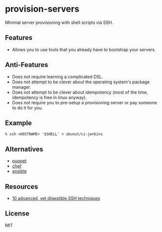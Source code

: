 # provision-servers

Minimal server provisioning with shell scripts via SSH.

## Features

* Allows you to use tools that you already have to bootstrap your servers.

## Anti-Features

* Does not require learning a complicated DSL.
* Does not attempt to be clever about the operating system's package manager.
* Does not attempt to be clever about idempotency (most of the time, idempotency is free in linux anyway).
* Does not require you to pre-setup a provisioning server or pay someone to do it for you.

## Example

    % ssh <HOSTNAME> '$SHELL' < ubunut/ci-jenkins

## Alternatives

* [puppet]
* [chef]
* [ansible]

## Resources

- [10 advanced, yet digestible SSH techniques][techniques]

## License

MIT

[puppet]:     http://puppetlabs.com
[chef]:       http://www.getchef.com/chef
[ansible]:    http://www.ansibleworks.com
[techniques]: https://speakerdeck.com/wilmoore/10-advanced-yet-digestible-ssh-techniques

